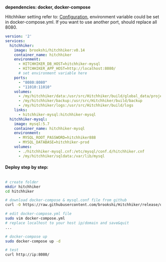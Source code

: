 **dependencies: docker, docker-compose**

Hitchhiker setting refer to: [Configuration](configuration.md), environment variable could be set in docker-compose.yml.
If you want to use another port, should replace all 8080.

```yaml
version: '2'
services:
  hitchhiker:
    image: brookshi/hitchhiker:v0.14
    container_name: hitchhiker
    environment:
      - HITCHHIKER_DB_HOST=hitchhiker-mysql
      - HITCHHIKER_APP_HOST=http://localhost:8080/
      # set environment variable here
    ports:
      - "8080:8080"
      - "11010:11010"
    volumes:
      - /my/hitchhiker/data:/usr/src/Hitchhiker/build/global_data/project
      - /my/hitchhiker/backup:/usr/src/Hitchhiker/build/backup
      - /my/hitchhiker/logs:/usr/src/Hitchhiker/build/logs
    links:
      - hitchhiker-mysql:hitchhiker-mysql
  hitchhiker-mysql:
    image: mysql:5.7
    container_name: hitchhiker-mysql
    environment:
      - MYSQL_ROOT_PASSWORD=hitchhiker888
      - MYSQL_DATABASE=hitchhiker-prod
    volumes:
      - ./hitchhiker-mysql.cnf:/etc/mysql/conf.d/hitchhiker.cnf
      - /my/hitchhiker/sqldata:/var/lib/mysql
```

#### Deploy step by step:
``` bash

# create folder
mkdir hitchhiker
cd hitchhiker

# download docker-compose & mysql.conf file from github
curl -O https://raw.githubusercontent.com/brookshi/Hitchhiker/release/deploy/docker/hitchhiker_and_mysql/docker-compose.yml -O https://raw.githubusercontent.com/brookshi/Hitchhiker/release/deploy/docker/hitchhiker_and_mysql/hitchhiker-mysql.cnf

# edit docker-compose.yml file
sudo vim docker-compose.yml
# replace localhost to your host ip/domain and save&quit
...

# docker-compose up
sudo docker-compose up -d

# test
curl http://ip:8080/
```